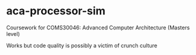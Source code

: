 # aca-processor-sim
Coursework for COMS30046: Advanced Computer Architecture (Masters level)

Works but code quality is possibly a victim of crunch culture
